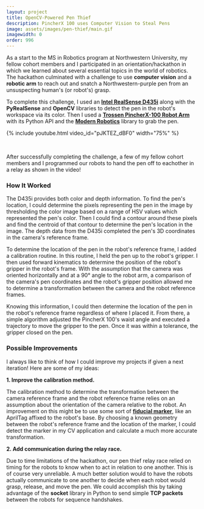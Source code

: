 ```yaml
---
layout: project
title: OpenCV-Powered Pen Thief
description: PincherX 100 uses Computer Vision to Steal Pens
image: assets/images/pen-thief/main.gif
imagewidth: 0
order: 996
---
```


As a start to the MS in Robotics program at Northwestern University, my fellow cohort members and I participated in an orientation/hackathon in which we learned about several essential topics in the world of robotics. The hackathon culminated with a challenge to use **computer vision** and a **robotic arm** to reach out and snatch a Northwestern-purple pen from an unsuspecting human's (or robot's) grasp.

To complete this challenge, I used an [**Intel RealSense D435i**](https://www.intelrealsense.com/depth-camera-d435i/) along with the **PyRealSense** and **OpenCV** libraries to detect the pen in the robot's workspace via its color. Then I used a [**Trossen PincherX-100 Robot Arm**](https://www.trossenrobotics.com/docs/interbotix_xsarms/specifications/px100.html) with its Python API and the [**Modern Robotics**](https://github.com/NxRLab/ModernRobotics) library to grab the pen.


{% include youtube.html video_id="pJKTEZ_dBF0" width="75%" %}

<br>

After successfully completing the challenge, a few of my fellow cohort members and I programmed our robots to hand the pen off to eachother in a relay as shown in the video!

### How It Worked

The D435i provides both color and depth information. To find the pen's location, I could determine the pixels representing the pen in the image by thresholding the color image based on a range of HSV values which represented the pen's color. Then I could find a contour around these pixels and find the centroid of that contour to determine the pen's location in the image. The depth data from the D435i completed the pen's 3D coordinates in the camera's reference frame.

To determine the location of the pen in the robot's reference frame, I added a calibration routine. In this routine, I held the pen up to the robot's gripper. I then used forward kinematics to determine the position of the robot's gripper in the robot's frame. With the assumption that the camera was oriented horizontally and at a 90° angle to the robot arm, a comparison of the camera's pen coordinates and the robot's gripper position allowed me to determine a transformation between the camera and the robot reference frames.

Knowing this information, I could then determine the location of the pen in the robot's reference frame regardless of where I placed it. From there, a simple algorithm adjusted the PincherX 100's waist angle and executed a trajectory to move the gripper to the pen. Once it was within a tolerance, the gripper closed on the pen.

### Possible Improvements
I always like to think of how I could improve my projects if given a next iteration! Here are some of my ideas:

**1. Improve the calibration method.**

The calibration method to determine the transformation between the camera reference frame and the robot reference frame relies on an assumption about the orientation of the camera relative to the robot. An improvement on this might be to use some sort of **[fiducial marker](https://en.wikipedia.org/wiki/Fiducial_marker)**, like an AprilTag affixed to the robot's base. By choosing a known geometry between the robot's reference frame and the location of the marker, I could detect the marker in my CV application and calculate a much more accurate transformation.

**2. Add communication during the relay race.**

Due to time limitations of the hackathon, our pen thief relay race relied on timing for the robots to know when to act in relation to one another. This is of course very unreliable. A much better solution would to have the robots actually communicate to one another to decide when each robot would grasp, release, and move the pen. We could accomplish this by taking advantage of the **socket** library in Python to send simple **TCP packets** between the robots for sequence handshakes.